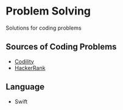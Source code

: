 # Problem Solving

Solutions for coding problems

## Sources of Coding Problems

- [Codility](https://app.codility.com/programmers/lessons)
- [HackerRank](https://www.hackerrank.com)

## Language

- Swift
